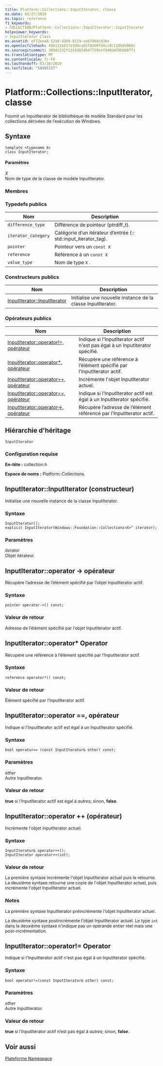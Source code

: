 ```yaml
---
title: Platform::Collections::InputIterator, classe
ms.date: 03/27/2019
ms.topic: reference
f1_keywords:
- COLLECTION/Platform::Collections::InputIterator::InputIterator
helpviewer_keywords:
- InputIterator Class
ms.assetid: ef72eea4-32a9-42b9-8119-ce87dbdcd3be
ms.openlocfilehash: 49b131b01fe3d9cad5f8366fd4cc0c110b5d060c
ms.sourcegitcommit: 309dc532f13242854b47759cef846de59bb807f1
ms.translationtype: MT
ms.contentlocale: fr-FR
ms.lasthandoff: 03/28/2019
ms.locfileid: "58565137"
---
```

# <a name="platformcollectionsinputiterator-class"></a>Platform::Collections::InputIterator, classe

Fournit un InputIterator de bibliothèque de modèle Standard pour les collections dérivées de l’exécution de Windows.

## <a name="syntax"></a>Syntaxe

```
template <typename X>
class InputIterator;
```

#### <a name="parameters"></a>Paramètres

*X*<br/>
Nom de type de la classe de modèle InputIterator.

### <a name="members"></a>Membres

### <a name="public-typedefs"></a>Typedefs publics

|Nom|Description|
|----------|-----------------|
|`difference_type`|Différence de pointeur (ptrdiff_t).|
|`iterator_category`|Catégorie d’un itérateur d’entrée (:: std::input_iterator_tag).|
|`pointer`|Pointeur vers un `const X`|
|`reference`|Référence à un `const X`|
|`value_type`|Nom de type `X` .|

### <a name="public-constructors"></a>Constructeurs publics

|Nom|Description|
|----------|-----------------|
|[InputIterator::InputIterator](#ctor)|Initialise une nouvelle instance de la classe InputIterator.|

### <a name="public-operators"></a>Op&#233;rateurs publics

|Nom|Description|
|----------|-----------------|
|[InputIterator::operator!=, opérateur](#operator-inequality)|Indique si l'InputIterator actif n'est pas égal à un InputIterator spécifié.|
|[InputIterator::operator*, opérateur](#operator-dereference)|Récupère une référence à l’élément spécifié par l’InputIterator actif.|
|[InputIterator::operator++, opérateur](#operator-increment)|Incrémente l'objet InputIterator actuel.|
|[InputIterator::operator==, opérateur](#operator-equality)|Indique si l'InputIterator actif est égal à un InputIterator spécifié.|
|[InputIterator::operator->, opérateur](#operator-arrow)|Récupère l’adresse de l’élément référencé par l’InputIterator actif.|

## <a name="inheritance-hierarchy"></a>Hiérarchie d'héritage

`InputIterator`

### <a name="requirements"></a>Configuration requise

**En-tête :** collection.h

**Espace de noms :** Platform::Collections

## <a name="ctor"></a>  InputIterator::InputIterator (constructeur)

Initialise une nouvelle instance de la classe InputIterator.

### <a name="syntax"></a>Syntaxe

```
InputIterator();
explicit InputIterator(Windows::Foundation::Collections<X>^ iterator);
```

### <a name="parameters"></a>Paramètres

*iterator*<br/>
Objet itérateur.

## <a name="operator-arrow"></a>  InputIterator::operator -&gt; opérateur

Récupère l’adresse de l’élément spécifié par l’objet InputIterator actif.

### <a name="syntax"></a>Syntaxe

```
pointer operator->() const;
```

### <a name="return-value"></a>Valeur de retour

Adresse de l’élément spécifié par l’objet InputIterator actif.

## <a name="operator-dereference"></a>  InputIterator::operator\* Operator

Récupère une référence à l’élément spécifié par l’InputIterator actif.

### <a name="syntax"></a>Syntaxe

```
reference operator*() const;
```

### <a name="return-value"></a>Valeur de retour

Élément spécifié par l’InputIterator actif.

## <a name="operator-equality"></a>  InputIterator::operator ==, opérateur

Indique si l'InputIterator actif est égal à un InputIterator spécifié.

### <a name="syntax"></a>Syntaxe

```
bool operator== (const InputIterator& other) const;
```

### <a name="parameters"></a>Paramètres

*other*<br/>
Autre InputIterator.

### <a name="return-value"></a>Valeur de retour

**true** si l’InputIterator actif est égal à *autres*; sinon, **false**.

## <a name="operator-increment"></a>  InputIterator::operator ++ (opérateur)

Incrémente l'objet InputIterator actuel.

### <a name="syntax"></a>Syntaxe

```
InputIterator& operator++();
InputIterator operator++(int);
```

### <a name="return-value"></a>Valeur de retour

La première syntaxe incrémente l'objet InputIterator actuel puis le retourne. La deuxième syntaxe retourne une copie de l'objet InputIterator actuel, puis incrémente l'objet InputIterator actuel.

### <a name="remarks"></a>Notes

La première syntaxe InputIterator préincrémente l'objet InputIterator actuel.

La deuxième syntaxe postincrémente l'objet InputIterator actuel. Le type `int` dans la deuxième syntaxe n'indique pas un opérande entier réel mais une post-incrémentation.

## <a name="operator-inequality"></a>  InputIterator::operator!= Operator

Indique si l'InputIterator actif n'est pas égal à un InputIterator spécifié.

### <a name="syntax"></a>Syntaxe

```
bool operator!=(const InputIterator& other) const;
```

### <a name="parameters"></a>Paramètres

*other*<br/>
Autre InputIterator.

### <a name="return-value"></a>Valeur de retour

**true** si l’InputIterator actif n’est pas égal à *autres*; sinon, **false**.

## <a name="see-also"></a>Voir aussi

[Plateforme Namespace](platform-namespace-c-cx.md)

